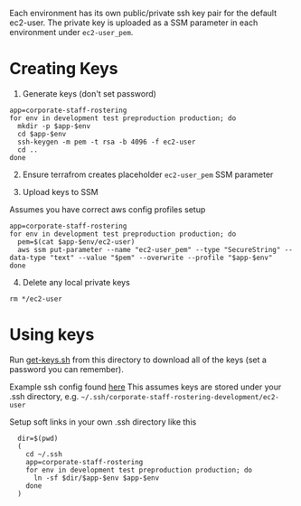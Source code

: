 Each environment has its own public/private ssh key pair for the default ec2-user.
The private key is uploaded as a SSM parameter in each environment under `ec2-user_pem`.

# Creating Keys

1. Generate keys (don't set password)

```
app=corporate-staff-rostering
for env in development test preproduction production; do
  mkdir -p $app-$env
  cd $app-$env
  ssh-keygen -m pem -t rsa -b 4096 -f ec2-user
  cd ..
done
```

2. Ensure terrafrom creates placeholder `ec2-user_pem` SSM parameter

3. Upload keys to SSM

Assumes you have correct aws config profiles setup

```
app=corporate-staff-rostering
for env in development test preproduction production; do
  pem=$(cat $app-$env/ec2-user)
  aws ssm put-parameter --name "ec2-user_pem" --type "SecureString" --data-type "text" --value "$pem" --overwrite --profile "$app-$env"
done
```

4. Delete any local private keys

```
rm */ec2-user
```

# Using keys

Run [get-keys.sh](get-keys.sh) from this directory to download all of the keys (set a password you can remember).

Example ssh config found [here](https://github.com/ministryofjustice/dso-useful-stuff/blob/main/.ssh/config)
This assumes keys are stored under your .ssh directory, e.g. `~/.ssh/corporate-staff-rostering-development/ec2-user`

Setup soft links in your own .ssh directory like this
```
  dir=$(pwd)
  (
    cd ~/.ssh
    app=corporate-staff-rostering
    for env in development test preproduction production; do
      ln -sf $dir/$app-$env $app-$env
    done
  )
```
